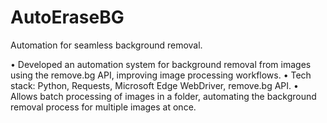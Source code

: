 # AutoEraseBG
Automation for seamless background removal.

• Developed an automation system for background removal from images using the remove.bg API, improving image processing
workflows.
• Tech stack: Python, Requests, Microsoft Edge WebDriver, remove.bg API.
• Allows batch processing of images in a folder, automating the background removal process for multiple images at once.
